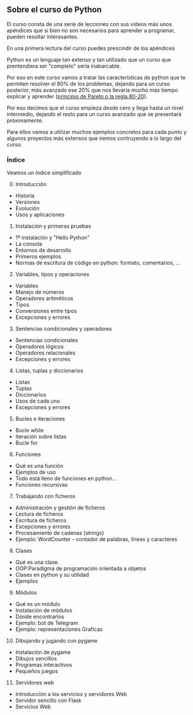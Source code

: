 ## Sobre el curso de Python
El curso consta de una serie de lecciones con sus vídeos más unos apéndices que si bien no son necesarios para aprender a programar, pueden resultar interesantes.

En una primera lectura del curso puedes prescindir de los apéndices

Python es un lenguaje tan extenso y tan utilizado que un curso que prentendiera ser "completo" sería inabarcable.

Por eso en este curso vamos a tratar las características de python que te permiten resolver el 80% de los problemas, dejando para un curso posterior, más avanzado ese 20% que nos llevaría mucho más tiempo explicar y aprender ([principio de Pareto o la regla 80-20](https://es.wikipedia.org/wiki/Principio_de_Pareto)).

Por eso decimos que el curso empieza desde cero y llega hasta un nivel intermedio, dejando el resto para un curso avanzado que se presentará próximamente.

Para ellos vamos a utilizar muchos ejemplos concretos para cada punto y algunos proyectos más extensos que iremos contruyendo a lo largo del curso.



### Índice

Veamos un índice simplificado

0. Introducción
* Historia 
* Versiones 
* Evolución
* Usos y aplicaciones

1. Instalación y primeras pruebas
* 1ª instalación y  "Hello Python"
* La consola
* Entornos de desarrollo
* Primeros ejemplos
* Normas de escritura de código en python: formato, comentarios, ...


2. Variables, tipos y operaciones 
* Variables
* Manejo de números
* Operadores aritméticos
* Tipos
* Conversiones entre tipos
* Excepciones y errores

3. Sentencias condicionales y operadores
* Sentencias condicionales
* Operadores lógicos
* Operadores relacionales
* Excepciones y errores

4. Listas, tuplas y diccionarios
* Listas
* Tuplas
* Diccionarios
* Usos de cada uno
* Excepciones y errores

5. Bucles e iteraciones 
* Bucle while
* Iteración sobre listas
* Bucle for

6. Funciones
* Qué es una función
* Ejemplos de uso
* Todo está lleno de funciones en python...
* Funciones recursivas

7. Trabajando con ficheros
* Administración y gestión de ficheros
* Lectura de ficheros
* Escritura de ficheros
* Excepciones y errores
* Procesamiento de cadenas (strings)
* Ejemplo: WordCounter - contador de palabras, líneas y caracteres

8. Clases
* Qué es una clase. 
* OOP:Paradigma de programación orientada a objetos
* Clases en python y su utilidad
* Ejemplos

9. Módulos
* Qué es un módulo
* Instalación de módulos
* Dónde encontrarlos
* Ejemplo: bot de Telegram
* Ejemplo: representaciones Graficas

10. Dibujando y jugando con pygame
* Instalación de pygame
* Dibujos sencillos
* Programas interactivos
* Pequeños juegos

11. Servidores web 
* Introducción a los servicios y servidores Web
* Servidor sencillo con Flask
* Servicios Web



